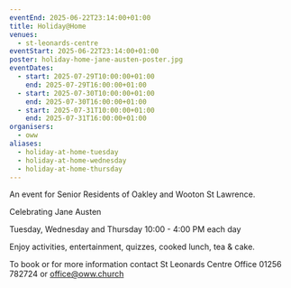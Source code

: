 ```yaml
---
eventEnd: 2025-06-22T23:14:00+01:00
title: Holiday@Home
venues:
  - st-leonards-centre
eventStart: 2025-06-22T23:14:00+01:00
poster: holiday-home-jane-austen-poster.jpg
eventDates:
  - start: 2025-07-29T10:00:00+01:00
    end: 2025-07-29T16:00:00+01:00
  - start: 2025-07-30T10:00:00+01:00
    end: 2025-07-30T16:00:00+01:00
  - start: 2025-07-31T10:00:00+01:00
    end: 2025-07-31T16:00:00+01:00
organisers:
  - oww
aliases:
  - holiday-at-home-tuesday
  - holiday-at-home-wednesday
  - holiday-at-home-thursday
---
```

An event for Senior Residents of Oakley and Wooton St Lawrence.

Celebrating Jane Austen

Tuesday, Wednesday and Thursday
10:00 - 4:00 PM each day

Enjoy activities, entertainment, quizzes, cooked lunch, tea & cake.

To book or for more information contact
St Leonards Centre Office 01256 782724 or office@oww.church
